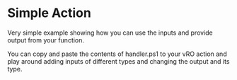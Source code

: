 # Simple Action

Very simple example showing how you can use the inputs and provide output from your function.

You can copy and paste the contents of handler.ps1 to your vRO action and play around adding inputs of different types and changing the output and its type.